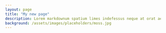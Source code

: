 ```yaml
---
layout: page
title: "My new page"
description: Lorem markdownum spatium limes indefessus neque at orat aestuat
background: /assets/images/placeholders/moss.jpg
---
```

